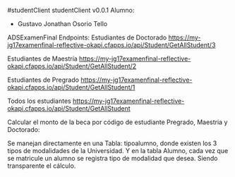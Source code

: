 #studentClient
studentClient v0.0.1
Alumno: 
 - Gustavo Jonathan Osorio Tello
 
 ADSExamenFinal
Endpoints:
Estudiantes de Doctorado
https://my-jg17examenfinal-reflective-okapi.cfapps.io/api/Student/GetAllStudent/3

Estudiantes de Maestría
https://my-jg17examenfinal-reflective-okapi.cfapps.io/api/Student/GetAllStudent/2

Estudiantes de Pregrado
https://my-jg17examenfinal-reflective-okapi.cfapps.io/api/Student/GetAllStudent/1

Todos los estudiantes
https://my-jg17examenfinal-reflective-okapi.cfapps.io/api/Student/GetAllStudent

Calcular el monto de la beca por código de estudiante
Pregrado, Maestria y Doctorado:

Se manejan directamente en una Tabla: tipoalumno, donde existen los 3 tipos de modalidades de la Universidad.
Y en la tabla Alumno, cada vez que se matricule un alumno se registra tipo de modalidad que desea. Siendo transparente el cálculo.


